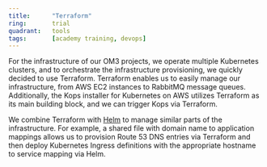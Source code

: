```yaml
---
title:      "Terraform"
ring:       trial
quadrant:   tools
tags:       [academy training, devops]
---
```


For the infrastructure of our OM3 projects, we operate multiple Kubernetes clusters, and to orchestrate the infrastructure provisioning, we quickly decided to use Terraform. Terraform enables us to easily manage our infrastructure, from AWS EC2 instances to RabbitMQ message queues. Additionally, the Kops installer for Kubernetes on AWS utilizes Terraform as its main building block, and we can trigger Kops via Terraform.

We combine Terraform with [Helm](/platforms-and-services/helm/) to manage similar parts of the infrastructure. For example, a shared file with domain name to application mappings allows us to provision Route 53 DNS entries via Terraform and then deploy Kubernetes Ingress definitions with the appropriate hostname to service mapping via Helm.
